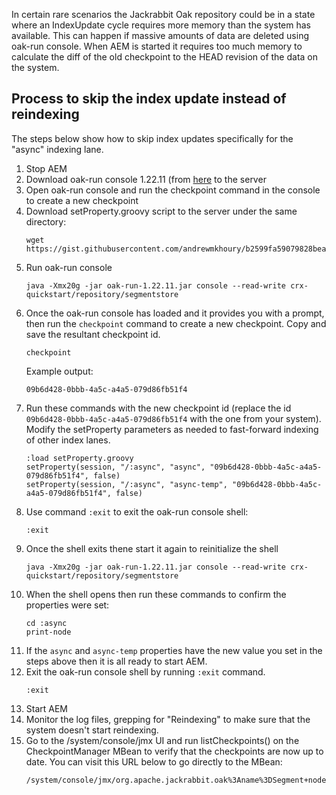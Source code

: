 
In certain rare scenarios the Jackrabbit Oak repository could be in a state where an IndexUpdate cycle requires more memory than the system has available.
This can happen if massive amounts of data are deleted using oak-run console.  When AEM is started it requires too much memory to calculate the diff of the old checkpoint to the HEAD revision of the data on the system.

## Process to skip the index update instead of reindexing
The steps below show how to skip index updates specifically for the "async" indexing lane.
1. Stop AEM
2. Download oak-run console 1.22.11 (from [here](https://repo1.maven.org/maven2/org/apache/jackrabbit/oak-run/1.22.11/oak-run-1.22.11.jar) to the server
3. Open oak-run console and run the checkpoint command in the console to create a new checkpoint
4. Download setProperty.groovy script to the server under the same directory:
    ```
    wget https://gist.githubusercontent.com/andrewmkhoury/b2599fa59079828bea83/raw/setProperty.groovy
    ```
5. Run oak-run console
    ```
    java -Xmx20g -jar oak-run-1.22.11.jar console --read-write crx-quickstart/repository/segmentstore
    ```
6. Once the oak-run console has loaded and it provides you with a prompt, then run the `checkpoint`
    command to create a new checkpoint.  Copy and save the resultant checkpoint id.
    ```
    checkpoint
    ```
    Example output:
    ```
    09b6d428-0bbb-4a5c-a4a5-079d86fb51f4
    ```
7. Run these commands with the new checkpoint id (replace the id `09b6d428-0bbb-4a5c-a4a5-079d86fb51f4` with the one from your system).  Modify the setProperty parameters as needed to fast-forward indexing of other index lanes.
    ```
    :load setProperty.groovy
    setProperty(session, "/:async", "async", "09b6d428-0bbb-4a5c-a4a5-079d86fb51f4", false)
    setProperty(session, "/:async", "async-temp", "09b6d428-0bbb-4a5c-a4a5-079d86fb51f4", false)
    ```
8. Use command `:exit` to exit the oak-run console shell:
    ```
    :exit
    ```
9. Once the shell exits thene start it again to reinitialize the shell
    ```
    java -Xmx20g -jar oak-run-1.22.11.jar console --read-write crx-quickstart/repository/segmentstore
    ```
10. When the shell opens then run these commands to confirm the properties were set:
    ```
    cd :async
    print-node
    ```
11. If the `async` and `async-temp` properties have the new value you set in the steps above then it is all ready to start AEM.
12. Exit the oak-run console shell by running `:exit` command.
    ```
    :exit
    ```
13. Start AEM
14. Monitor the log files, grepping for "Reindexing" to make sure that the system doesn't start reindexing.
15. Go to the /system/console/jmx UI and run listCheckpoints() on the CheckpointManager MBean to verify that the checkpoints are now up to date.  You can visit this URL below to go directly to the MBean:
    ```
    /system/console/jmx/org.apache.jackrabbit.oak%3Aname%3DSegment+node+store+checkpoint+management%2Ctype%3DCheckpointManager
    ```

